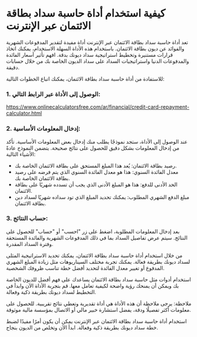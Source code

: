 كيفية استخدام أداة حاسبة سداد بطاقة الائتمان عبر الإنترنت
=========================================================

تعد أداة حاسبة سداد بطاقة الائتمان عبر الإنترنت أداة مفيدة لتقدير المدفوعات الشهرية والفوائد عن ديون بطاقة الائتمان. باستخدام هذه الأداة السهلة الاستخدام، يمكنك اتخاذ قرارات مستنيرة وتخطيط استراتيجية سداد ديونك بدقة. افهم تأثير أسعار الفائدة والمدفوعات الدنيا واستراتيجيات السداد على سداد الديون الخاصة بك من خلال حسابات دقيقة.

للاستفادة من أداة حاسبة سداد بطاقة الائتمان، يمكنك اتباع الخطوات التالية:

### 1. الوصول إلى الأداة عبر الرابط التالي:

<https://www.onlinecalculatorsfree.com/ar/financial/credit-card-repayment-calculator.html>

### 2. إدخال المعلومات الأساسية:

عند الوصول إلى الأداة، ستجد نموذجًا يطلب منك إدخال بعض المعلومات الأساسية. تأكد من إدخال المعلومات بشكل دقيق للحصول على نتائج صحيحة. يتضمن النموذج عادةً الأشياء التالية:

- رصيد بطاقة الائتمان: يُعد هذا المبلغ المستحق على بطاقة الائتمان الخاصة بك.
- معدل الفائدة السنوي: هذا هو معدل الفائدة السنوي الذي يتم فرضه على رصيد بطاقة الائتمان الخاصة بك.
- الحد الأدنى للدفع: هذا هو المبلغ الأدنى الذي يجب أن تسدده شهريًا على بطاقة الائتمان.
- مبلغ الدفع الشهري المطلوب: يمكنك تحديد المبلغ الذي تود سداده شهريًا لسداد دين بطاقة الائتمان.

### 3. حساب النتائج:

بعد إدخال المعلومات المطلوبة، اضغط على زر "احسب" أو "حساب" للحصول على النتائج. سيتم عرض تفاصيل السداد بما في ذلك المدفوعات الشهرية والفائدة المستحقة وفترة السداد المقدرة.

من خلال استخدام أداة حاسبة سداد بطاقة الائتمان، يمكنك تحديد الاستراتيجية المثلى لسداد ديونك بطريقة فعالة. يمكنك تجربة مختلف السيناريوهات مثل زيادة المبلغ الشهري المدفوع أو تغيير معدل الفائدة لتحديد أفضل خطة تناسب ظروفك الشخصية.

استخدام أدوات مثل حاسبة سداد بطاقة الائتمان يساعدك على فهم أفضل للديون الخاصة بك ويمكن أن يمنحك رؤية واضحة لكيفية تعامل معها. قم بتجربة الأداة الآن وابدأ في التخطيط لسداد ديونك بطريقة ذكية وفعالة.

ملاحظة: يرجى ملاحظة أن هذه الأداة هي أداة تقديرية وتعطي نتائج تقريبية. للحصول على معلومات أكثر تفصيلًا ودقة، يفضل استشارة خبير مالي أو الاتصال بمؤسسة مالية موثوقة.

استخدام أداة حاسبة سداد بطاقة الائتمان عبر الإنترنت يمكن أن يكون أمرًا مفيدًا لضبط خطة سداد ديونك بطريقة ذكية وفعالة. ابدأ الآن وتخلص من الديون بنجاح.